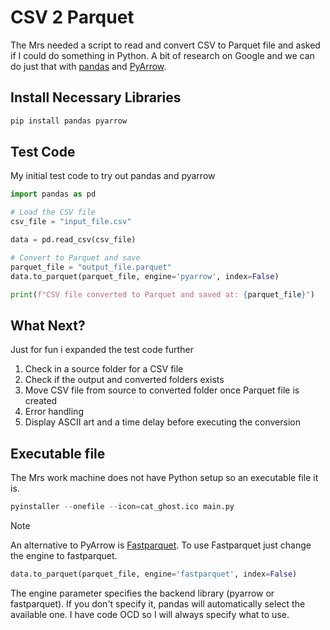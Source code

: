 # CSV 2 Parquet

The Mrs needed a script to read and convert CSV to Parquet file and asked if I could do something in Python. A bit of research on Google and we can do just that with [pandas](https://pandas.pydata.org/) and [PyArrow](https://pypi.org/project/pyarrow/).



## Install Necessary Libraries

```python
pip install pandas pyarrow
```
## Test Code
My initial test code to try out pandas and pyarrow

```python
import pandas as pd

# Load the CSV file
csv_file = "input_file.csv"

data = pd.read_csv(csv_file)

# Convert to Parquet and save
parquet_file = "output_file.parquet" 
data.to_parquet(parquet_file, engine='pyarrow', index=False)

print(f"CSV file converted to Parquet and saved at: {parquet_file}")
```
## What Next?
Just for fun i expanded the test code further

1. Check in a source folder for a CSV file
2. Check if the output and converted folders exists
3. Move CSV file from source to converted folder once Parquet file is created
4. Error handling
5. Display ASCII art and a time delay before executing the conversion

## Executable file
The Mrs work machine does not have Python setup so an executable file it is.

```python
pyinstaller --onefile --icon=cat_ghost.ico main.py
```

> [!NOTE]
> An alternative to PyArrow is [Fastparquet](https://pypi.org/project/fastparquet/). To use Fastparquet just change the engine to fastparquet.
> ```python
> data.to_parquet(parquet_file, engine='fastparquet', index=False)
> ```
> The engine parameter specifies the backend library (pyarrow or fastparquet). If you don't specify it, pandas will automatically select the available one. I have code OCD so I will always specify what to use.
